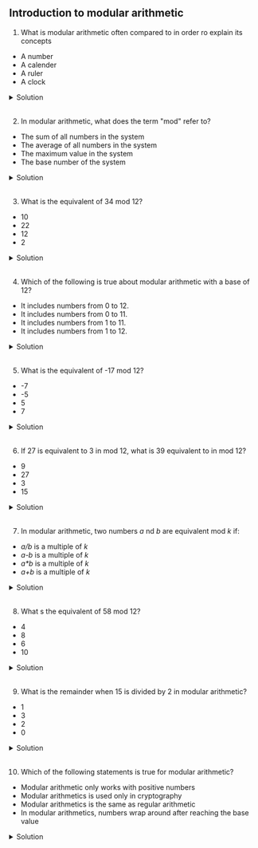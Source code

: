 ## Introduction to modular arithmetic

1. What is modular arithmetic often compared to in order ro explain its concepts

- A number
- A calender
- A ruler
- A clock

<details>
  <summary>Solution</summary>

- A clock.
  A modular arithmetic is often compared to a clock to explain its concepts because the numbers "wrap around" after reaching a certain value, just as hours on a clock reset to 1 after reaching 12.

</details>

<br>

2. In modular arithmetic, what does the term "mod" refer to?

- The sum of all numbers in the system
- The average of all numbers in the system
- The maximum value in the system
- The base number of the system

<details>
  <summary>Solution</summary>

- The base number if the system.
  In modular arithmetic , the term "mod" refers to the base number of the system, which is the number at which values wrap around.
  For example, in mod 5, numbers cycle back to 0 after reaching 4.

</details>

<br>

3. What is the equivalent of 34 mod 12?

- 10
- 22
- 12
- 2

<details>
  <summary>Solution</summary>

- The correct answer is 10.
  To calculate 34 mod 12, divide 34 by 12:
  34 / 12 = 2 (quotient) with remainder of 10.
  So, 34 mod 12 = 10

</details>

<br>

4. Which of the following is true about modular arithmetic with a base of 12?

- It includes numbers from 0 to 12.
- It includes numbers from 0 to 11.
- It includes numbers from 1 to 11.
- It includes numbers from 1 to 12.

<details>
  <summary>Solution</summary>

- It includes numbers from 0 to 11.

In modular arithmetic with a base of 12, the numbers range from 0 to 11, as the modulus defines the numbers of unique remainders (starting from 0).
The number 12 would wrap around to 0.

</details>

<br>

5. What is the equivalent of -17 mod 12?

- -7
- -5
- 5
- 7

<details>
  <summary>Solution</summary>

- 7

To calculate -17 mod 12:

1. Divide -17 by 12: -17 / 12 = -1 (quotient) with a remainder of -5.
2. In modular arithmetic, the remainder must be positive, so add 12 to -5:
   -5 + 12 = 7

Thus, -17 mod 12 = 7

</details>

<br>

6. If 27 is equivalent to 3 in mod 12, what is 39 equivalent to in mod 12?

- 9
- 27
- 3
- 15

<details>
  <summary>Solution</summary>

- 3

To calculate 39 mod 12:

1. Divide 39 by 12 = 3 (quotient) with a remainder of 3.
2. So, 39 mod 12 = 3

Thus, 39 is equivalent to 3 in mod 12

</details>

<br>

7. In modular arithmetic, two numbers _a_ nd _b_ are equivalent mod _k_ if:

- _a/b_ is a multiple of _k_
- _a-b_ is a multiple of _k_
- _a\*b_ is a multiple of _k_
- _a+b_ is a multiple of _k_

<details>
  <summary>Solution</summary>

- _a-b_ is a multiple of _k_

In modular arithmetic, two numbers _a_ and _b_ are equivalent mod _k_ if their difference _a - b_ is divisible by _k_. This is written as:

a≡b (mod k)

which means:

_a - b = nk_ for some integer n

</details>

<br>

8. What s the equivalent of 58 mod 12?

- 4
- 8
- 6
- 10

<details>
  <summary>Solution</summary>

- 10

1. Divide 58 by 12 = 4
2. The remainder is 10.

</details>

<br>

9. What is the remainder when 15 is divided by 2 in modular arithmetic?

- 1
- 3
- 2
- 0

<details>
  <summary>Solution</summary>

- 1

When 15 is divided by 2 = 7 with a remainder of 1

</details>

<br>

10. Which of the following statements is true for modular arithmetic?

- Modular arithmetic only works with positive numbers
- Modular arithmetics is used only in cryptography
- Modular arithmetics is the same as regular arithmetic
- In modular arithmetics, numbers wrap around after reaching the base value

<details>
  <summary>Solution</summary>

- In modular arithmetics, numbers wrap around after reaching the base value

</details>

<br>
